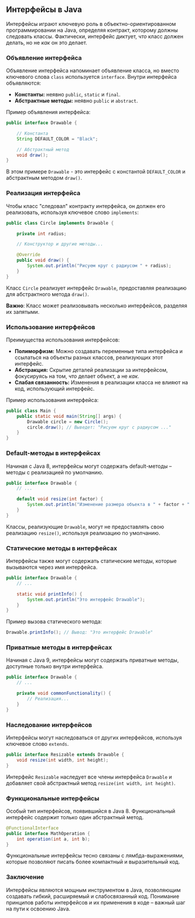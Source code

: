 ## Интерфейсы в Java

Интерфейсы играют ключевую роль в объектно-ориентированном программировании на Java, определяя контракт, которому должны следовать классы. Фактически, интерфейс диктует, *что* класс должен делать, но не *как* он это делает. 

### Объявление интерфейса

Объявление интерфейса напоминает объявление класса, но вместо ключевого слова `class` используется `interface`. Внутри интерфейса объявляются:

* **Константы:** неявно `public`, `static` и `final`.
* **Абстрактные методы:** неявно `public` и `abstract`.

Пример объявления интерфейса:

```java
public interface Drawable {

    // Константа
    String DEFAULT_COLOR = "Black"; 

    // Абстрактный метод
    void draw(); 
}
```

В этом примере `Drawable` - это интерфейс с константой `DEFAULT_COLOR` и абстрактным методом `draw()`.

### Реализация интерфейса

Чтобы класс "следовал" контракту интерфейса, он должен его реализовать, используя ключевое слово `implements`:

```java
public class Circle implements Drawable {

    private int radius;

    // Конструктор и другие методы...

    @Override
    public void draw() {
        System.out.println("Рисуем круг с радиусом " + radius);
    }
}
```

Класс `Circle` реализует интерфейс `Drawable`, предоставляя реализацию для абстрактного метода `draw()`.

**Важно**: Класс может реализовывать несколько интерфейсов, разделяя их запятыми.

### Использование интерфейсов

Преимущества использования интерфейсов:

* **Полиморфизм:** Можно создавать переменные типа интерфейса и ссылаться на объекты разных классов, реализующих этот интерфейс.
* **Абстракция:** Скрытие деталей реализации за интерфейсом, фокусируясь на том, *что* делает объект, а не *как*.
* **Слабая связанность:** Изменения в реализации класса не влияют на код, использующий интерфейс.

Пример использования интерфейса:

```java
public class Main {
    public static void main(String[] args) {
        Drawable circle = new Circle();
        circle.draw(); // Выведет: "Рисуем круг с радиусом ..."
    }
}
```

### Default-методы в интерфейсах

Начиная с Java 8, интерфейсы могут содержать default-методы – методы с реализацией по умолчанию.

```java
public interface Drawable {
    // ...

    default void resize(int factor) {
        System.out.println("Изменение размера объекта в " + factor + " раз");
    }
}
```

Классы, реализующие `Drawable`, могут не предоставлять свою реализацию `resize()`, используя реализацию по умолчанию.

### Статические методы в интерфейсах

Интерфейсы также могут содержать статические методы, которые вызываются через имя интерфейса.

```java
public interface Drawable {
    // ...

    static void printInfo() {
        System.out.println("Это интерфейс Drawable");
    }
}
```

Пример вызова статического метода:

```java
Drawable.printInfo(); // Вывод: "Это интерфейс Drawable"
```

### Приватные методы в интерфейсах

Начиная с Java 9, интерфейсы могут содержать приватные методы, доступные только внутри интерфейса.

```java
public interface Drawable {
    // ...

    private void commonFunctionality() {
        // Реализация...
    }
}
```

### Наследование интерфейсов

Интерфейсы могут наследоваться от других интерфейсов, используя ключевое слово `extends`.

```java
public interface Resizable extends Drawable {
    void resize(int width, int height);
}
```

Интерфейс `Resizable` наследует все члены интерфейса `Drawable` и добавляет свой абстрактный метод `resize(int width, int height)`.

### Функциональные интерфейсы

Особый тип интерфейсов, появившийся в Java 8. Функциональный интерфейс содержит только один абстрактный метод. 

```java
@FunctionalInterface
public interface MathOperation {
    int operation(int a, int b);
}
```

Функциональные интерфейсы тесно связаны с лямбда-выражениями, которые позволяют писать более компактный и выразительный код.

### Заключение

Интерфейсы являются мощным инструментом в Java, позволяющим создавать гибкий, расширяемый и слабосвязанный код. Понимание принципов работы интерфейсов и их применения в коде – важный шаг на пути к освоению Java.
